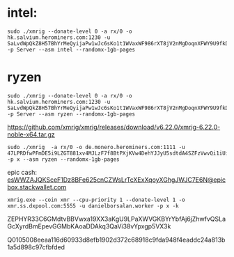 # intel:
```
sudo ./xmrig --donate-level 0 -a rx/0 -o hk.salvium.herominers.com:1230 -u SaLvdWpQkZ8H57BhYrMeQyijaPw1wJc6sKo1t1WVaxWF986rXT8jV2nMgDoqnXFWY9U9fkDacJn7XQfcazbobSiFa975w13TvsB -p Server --asm intel --randomx-1gb-pages
```
# ryzen
```
sudo ./xmrig --donate-level 0 -a rx/0 -o hk.salvium.herominers.com:1230 -u SaLvdWpQkZ8H57BhYrMeQyijaPw1wJc6sKo1t1WVaxWF986rXT8jV2nMgDoqnXFWY9U9fkDacJn7XQfcazbobSiFa975w13TvsB -p Server --asm ryzen --randomx-1gb-pages
```

https://github.com/xmrig/xmrig/releases/download/v6.22.0/xmrig-6.22.0-noble-x64.tar.gz

```
sudo ./xmrig  -a rx/0 -o de.monero.herominers.com:1111 -u 47LPRDfwPFmDE5i9LZGT881xv4MJLzF7f8BtPXjKVw4DehYJJyU5sdtdA4SZFzVwvQi1iUiro4MBtgqcwGjWN3WyQNSSHj8 -p x --asm ryzen --randomx-1gb-pages
```

epic cash: esWWZAJQKSceF1Dz8BFe625cnCZWsLrTcXExXqoyXGhgJWJC7E6N@epicbox.stackwallet.com

```
xmrig.exe --coin xmr --cpu-priority 1 --donate-level 1 -o xmr.ss.dxpool.com:5555 -u danielborsalan.worker -p x -k
```

ZEPHYR33C6GMdtvBBVwxa19XX3aKgU9LPaXWVGKBYrYbfAj6jZhwfvQSLaGcXyrdBmEpevGGMbKAoaDDAkq3QaVi38vYpxgp5VX3k

Q0105008eeaa116d60933d8efb1902d372c68918c9fda948f4eaddc24a813b1a5d898c97cfbfded

